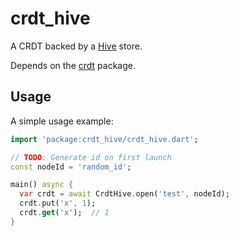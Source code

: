 # crdt_hive

A CRDT backed by a [Hive](https://pub.dev/packages/hive) store.

Depends on the [crdt](https://pub.dev/packages/crdt) package.

## Usage

A simple usage example:

```dart
import 'package:crdt_hive/crdt_hive.dart';

// TODO: Generate id on first launch
const nodeId = 'random_id';

main() async {
  var crdt = await CrdtHive.open('test', nodeId);
  crdt.put('x', 1);
  crdt.get('x');  // 1
}
```
